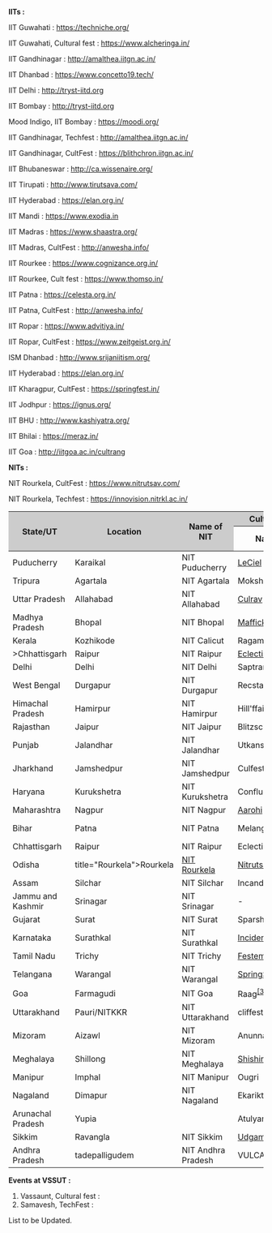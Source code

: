 <b>IITs :</b> 

IIT Guwahati : <a href="https://techniche.org/">https://techniche.org/</a>

IIT Guwahati, Cultural fest : <a href="https://www.alcheringa.in/">https://www.alcheringa.in/</a>

IIT Gandhinagar : <a href="http://amalthea.iitgn.ac.in/">http://amalthea.iitgn.ac.in/</a>

IIT Dhanbad : <a href="https://www.concetto19.tech/">https://www.concetto19.tech/</a>

IIT Delhi : <a href="http://tryst-iitd.org/">http://tryst-iitd.org</a>

IIT Bombay : <a href="http://techfest.org/">http://tryst-iitd.org</a>

Mood Indigo, IIT Bombay : <a href="https://moodi.org/">https://moodi.org/</a>

IIT Gandhinagar, Techfest : <a href="http://amalthea.iitgn.ac.in/">http://amalthea.iitgn.ac.in/</a>

IIT Gandhinagar, CultFest : <a href="https://blithchron.iitgn.ac.in/">https://blithchron.iitgn.ac.in/</a>

IIT Bhubaneswar : <a href="http://ca.wissenaire.org/">http://ca.wissenaire.org/</a>

IIT Tirupati : <a href="http://www.tirutsava.com/">http://www.tirutsava.com/</a>

IIT Hyderabad : <a href="https://elan.org.in/">https://elan.org.in/</a>

IIT Mandi : <a href="https://www.exodia.in/">https://www.exodia.in</a>

IIT Madras : <a href="https://www.shaastra.org/">https://www.shaastra.org/</a>

IIT Madras, CultFest : <a href="http://anwesha.info/">http://anwesha.info/</a>

IIT Rourkee : <a href="https://www.cognizance.org.in/">https://www.cognizance.org.in/</a>

IIT Rourkee, Cult fest : <a href="https://www.thomso.in/">https://www.thomso.in/</a>

IIT Patna : <a href="https://celesta.org.in/">https://celesta.org.in/</a>

IIT Patna, CultFest : <a href="http://anwesha.info/">http://anwesha.info/</a>

IIT Ropar : <a href="https://www.advitiya.in/">https://www.advitiya.in/</a>

IIT Ropar, CultFest : <a href="https://www.zeitgeist.org.in/">https://www.zeitgeist.org.in/</a>

ISM Dhanbad : <a href="http://www.srijaniitism.org/">http://www.srijaniitism.org/</a>

IIT Hyderabad : <a href="https://elan.org.in/">https://elan.org.in/</a>

IIT Kharagpur, CultFest : <a href="https://springfest.in/">https://springfest.in/</a>

IIT Jodhpur : <a href="https://ignus.org/">https://ignus.org/</a>

IIT BHU : <a href="http://www.kashiyatra.org/">http://www.kashiyatra.org/</a>

IIT Bhilai : <a href="https://meraz.in/">https://meraz.in/</a>

IIT Goa : <a href="http://iitgoa.ac.in/cultrang">http://iitgoa.ac.in/cultrang</a>

<b>NITs :</b> 

NIT Rourkela, CultFest : <a href="https://www.nitrutsav.com/">https://www.nitrutsav.com/</a>

NIT Rourkela, Techfest : <a href="https://innovision.nitrkl.ac.in/">https://innovision.nitrkl.ac.in/</a>


<table class="wikitable sortable jquery-tablesorter">

<thead><tr bgcolor="#CCCCCC">
<th rowspan="2" class="headerSort" tabindex="0" role="columnheader button" title="Sort ascending">State/UT
</th>
<th rowspan="2" class="headerSort" tabindex="0" role="columnheader button" title="Sort ascending">Location
</th>
<th rowspan="2" class="headerSort" tabindex="0" role="columnheader button" title="Sort ascending">Name of NIT
</th>
<th colspan="2">Cultural Festival
</th>
<th colspan="2">Technical Festival
</th></tr><tr>
<th class="headerSort" tabindex="0" role="columnheader button" title="Sort ascending">Name
</th>
<th class="headerSort" tabindex="0" role="columnheader button" title="Sort ascending">First held
</th>
<th class="headerSort" tabindex="0" role="columnheader button" title="Sort ascending">Name
</th>
<th class="headerSort" tabindex="0" role="columnheader button" title="Sort ascending">First held
</th></tr></thead><tbody>

<tr>
<td>Puducherry</td>
<td>Karaikal
</td>
<td>NIT Puducherry</td>
  <td><a href="https://www.lecielfest.in/">LeCiel</a></td>
<td>2017</td>
  <td><a href="https://www.gyanith.org/">Gyanith</a></td>
<td>2016
</td></tr>
<tr>
<td>Tripura</td>
<td>Agartala
</td>
<td>NIT Agartala</td>
<td>Moksha</td>
<td></td>
<td>Aayam</td>
<td>2009
</td></tr>
<tr>
<td>Uttar Pradesh</td>
<td>Allahabad
</td>
<td>NIT Allahabad</td>
<td><a href="https://culrav.mnnit.ac.in/" title="Culrav">Culrav</a></td>
<td></td>
  <td><a href="https://avishkar.mnnit.ac.in/">Avishkar</a></td>
<td>
</td></tr>
<tr>
<td>Madhya Pradesh</td>
<td>Bhopal
</td>
<td>NIT Bhopal</td>
  <td><a href="http://maffick.in/">Maffick</a></td>
<td></td>
<td>Technosearch</td>
<td>
</td></tr>
<tr>
<td>Kerala</td>
<td>Kozhikode
</td>
<td>NIT Calicut</td>
<td>Ragam</td>
<td>1987</td>
<td><a href="https://tathva.org/about/" class="new">Tathva</a></td>
<td>2000
</td></tr>
<tr>
<td>>Chhattisgarh
</td>
<td>Raipur
</td>
<td>NIT Raipur
</td>
<td><a href="http://www.eclectika.org/beta/">Eclectika</a>
</td>
<td>
</td>
  <td><a href="http://aavartan.nitrr.ac.in/">Aavartan</a>
</td>
<td>
</td></tr>
<tr>
<td>Delhi</td>
<td>Delhi
</td>
<td>NIT Delhi</td>
<td>Saptrang</td>
<td>2015</td>
<td>Terratechnica</td>
<td>2016
</td></tr>
<tr>
<td>West Bengal</td>
<td>Durgapur
</td>
<td>NIT Durgapur</td>
<td>Recstacy</td>
<td></td>
<td><a href="https://arhn.co.in/" title="Aarohan">Aarohan</a></td>
<td>
</td></tr>
<tr>
<td>Himachal Pradesh</td>
<td>Hamirpur
</td>
<td>NIT Hamirpur</td>
<td>Hill'ffair</td>
<td></td>
<td><a href="https://festnimbus.com/">Nimbus</a></td>
<td>
</td></tr>
<tr>
<td>Rajasthan</td>
<td>Jaipur
</td>
<td>NIT Jaipur</td>
<td>Blitzschlag</td>
<td>2005</td>
<td>Sphinx</td>
<td>2018
</td></tr>
<tr>
<td>Punjab</td>
<td>Jalandhar
</td>
<td>NIT Jalandhar</td>
<td>Utkansh</td>
<td></td>
<td>TechNITi</td>
<td>
</td></tr>
<tr>
<td>Jharkhand</td>
<td>Jamshedpur
</td>
<td>NIT Jamshedpur</td>
<td>Culfest</td>
<td></td>
  <td><a href="http://ojass.in/">Ojass</a></td>
<td>2004
</td></tr>
<tr>
<td>Haryana</td>
<td>Kurukshetra
</td>
<td>NIT Kurukshetra</td>
<td>Confluence</td>
<td></td>
<td>Techspardha</td>
<td>
</td></tr>
<tr>
<td>Maharashtra</td>
<td>Nagpur
</td>
<td>NIT Nagpur</td>
<td><a href="http://www.aarohiworld.org" title="Aarohi">Aarohi</a></td>
<td>1988</td>
<td><a href="http://www.axisvnit.org/" class="new" title="AXIS – V.N.I.T., Nagpur">AXIS</a></td>
<td>2000
</td></tr>
<tr>
<td>Bihar</td>
<td>Patna
</td>
<td>NIT Patna</td>
<td>Melange</td>
<td></td>
<td><a href="http://corona.nitp.ac.in/Corona16/index.php" title="National Institute of Technology, Patna">Corona16</a><a href="http://corona.nitp.ac.in/Corona17/"> corona17</td>
<td>
</td></tr>
<tr>
<td>Chhattisgarh</td>
<td>Raipur
</td>
<td>NIT Raipur</td>
<td>Eclectika</td>
<td></td>
<td>Aavartan</td>
<td>
</td></tr>
<tr>
<td>Odisha</td>
<td> title="Rourkela">Rourkela
</td>
<td><a href="/wiki/National_Institute_of_Technology,_Rourkela" title="National Institute of Technology, Rourkela">NIT Rourkela</a></td>
<td><a href="/wiki/Nitrutsav" class="mw-redirect" title="Nitrutsav">Nitrutsav</a></td>
<td>2005</td>
<td>Innovision (festival)</td>
<td>2004
</td></tr>
<tr>
<td>Assam</td>
<td>Silchar
</td>
<td>NIT Silchar</td>
<td>Incandescence</td>
<td></td>
<td><a href="http://www.tecnoesis.org/">Tecnoesis</a></td>
<td>
</td></tr>
<tr>
<td>Jammu and Kashmir</td>
<td>Srinagar
</td>
<td>NIT Srinagar</td>
<td>-</td>
<td></td>
<td>Techvaganza</td>
<td>
</td></tr>
<tr>
<td>Gujarat</td>
<td>Surat
</td>
<td>NIT Surat</td>
<td>Sparsh</td>
<td></td>
<td>MindBend</td>
<td>
</td></tr>
<tr>
<td>Karnataka</td>
<td>Surathkal
</td>
<td>NIT Surathkal</td>
<td><a href="https://incident.nitk.ac.in/" title="Incident (festival)">Incident</a></td>
<td></td>
<td><a href="https://engineer19.nitk.ac.in/" title="Engineer_(Technical_Festival)" class="new" >Engineer</a></td>
<td>
</td></tr>
<tr>
<td>Tamil Nadu</td>
<td>Trichy
</td>
<td>NIT Trichy</td>
<td><a href="https://festember.com/19/home/" title="Festember">Festember</a><sup id="cite_ref-1" class="reference"></sup></td>
<td>1975</td>
<td><a href="https://www.pragyan.org/20/home/" title="Pragyan">Pragyan</a></td>
<td>2005
</td></tr>
<tr>
<td>Telangana</td>
<td>Warangal
</td>
<td>NIT Warangal</td>
<td><a href="http://www.springspree.in/" title="SpringSpree">SpringSpree</a></td>
<td>1978</td>
<td>Technozion</td>
<td>2006
</td></tr>
<tr>
<td>Goa</td>
<td>Farmagudi
</td>
<td>NIT Goa</td>
<td>Raag<sup id="cite_ref-3" class="reference"><a href="#cite_note-3">[3]</a></sup></td>
<td>2017</td>
<td>Technival<sup id="cite_ref-4" class="reference"><a href="#cite_note-4">[4]</a></sup></td>
<td>2017
</td></tr>
<tr>
<td>Uttarakhand</td>
<td>Pauri/NITKKR
</td>
<td>NIT Uttarakhand</td>
<td>cliffesto</td>
<td>2013</td>
<td></td>
<td>
</td></tr>
<tr>
<td>Mizoram</td>
<td>Aizawl
</td>
<td>NIT Mizoram</td>
<td>Anunnad</td>
<td>2013</td>
<td><a href="https://morphosis.org.in/">Morphosis</a></td>
<td>2017
</td></tr>
<tr>
<td>Meghalaya</td>
<td>Shillong
</td>
<td>NIT Meghalaya</td>
<td><a href="http://nitmeghalaya.in/shishir/" title="Shishir">Shishir</a></td>
<td>2013</td>
<td><a href="https://github.com/NIT-Meghalaya/Cognitia-2018-App">Cognitia</a>
</td>
<td>2013
</td></tr>
<tr>
<td>Manipur</td>
<td>Imphal
</td>
<td>NIT Manipur</td>
<td>Ougri</td>
<td>2013</td>
<td>
</td>
<td>
</td></tr>
<tr>
<td>Nagaland</td>
<td>Dimapur
</td>
<td>NIT Nagaland</td>
<td>Ekarikthin</td>
<td>2015</td>
<td>Technovya</td>
<td>2015
</td></tr>
<tr>
<td>Arunachal Pradesh</td>
<td>Yupia
</td>
<td><NIT Arunachal Pradesh</td>
<td>Atulyam</td>
<td>2013</td>
<td>Addovedi</td>
<td>2013
</td></tr>
<tr>
<td>Sikkim</td>
<td>Ravangla
</td>
<td>NIT Sikkim</td>
<td><a href="https://udgam-iitg.in/">Udgam</a></td>
<td>2014</td>
<td><a href="https://www.nitsikkim.ac.in/abhiyantran/">Abhiyantran</a></td>
<td>2014
</td></tr>
<tr>
<td>Andhra Pradesh</td>
<td>tadepalligudem</a>
</td>
<td>NIT Andhra Pradesh</td>
<td>VULCANZY</td>
<td>2016</td>
<td>VULCANZY</td>
<td>2016
</td></tr>
</tbody><tfoot></tfoot></table>



<b>Events at VSSUT : </b> 
1. Vassaunt, Cultural fest : 
2. Samavesh, TechFest : 

List to be Updated.
